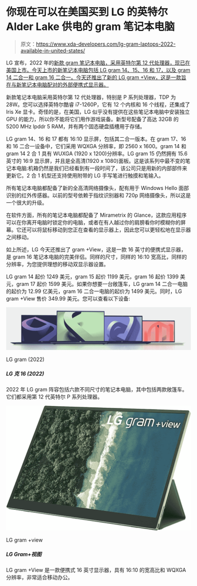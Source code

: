 # 你现在可以在美国买到 LG 的英特尔 Alder Lake 供电的 gram 笔记本电脑

> 原文：<https://www.xda-developers.com/lg-gram-laptops-2022-available-in-united-states/>

LG 宣布，2022 年的[新款 gram 笔记本电脑，采用英特尔第 12 代处理器，现已在美国上市。今天上市的新笔记本电脑包括 LG gram 14、15、16 和 17，以及 gram 14 二合一和 gram 16 二合一。今天还推出了新的 LG gram +View，这是一款旨在与新笔记本电脑配对的外部便携式显示器。](https://www.xda-developers.com/lg-gram-2022-lineup-12th-gen-intel-optional-gpu/)

新款笔记本电脑采用英特尔第 12 代处理器，特别是 P 系列处理器，TDP 为 28W。您可以选择英特尔酷睿 i7-1260P，它有 12 个内核和 16 个线程，还集成了 Iris Xe 显卡。奇怪的是，在美国，LG 似乎没有提供在这些笔记本电脑中安装独立 GPU 的能力，所以你不能将它们用作游戏装备。新型号配备了高达 32GB 的 5200 MHz lpddr 5 RAM，并有两个固态硬盘插槽用于存储。

LG gram 14、16 和 17 都有 16:10 显示屏，包括其二合一版本。在 gram 17、16 和 16 二合一设备中，它们采用 WQXGA 分辨率，即 2560 x 1600。gram 14 和 gram 14 2 合 1 具有 WUXGA (1920 x 1200)分辨率。LG gram 15 仍然拥有 15.6 英寸的 16:9 显示屏，并且是全高清(1920 x 1080)面板。这是该系列中最不变的笔记本电脑:机箱仍然是我们已经看到有一段时间了，该公司只是用新的内部部件来更新它。2 合 1 机型还支持使用附带的 LG 手写笔进行触摸和笔输入。

所有笔记本电脑都配备了新的全高清网络摄像头，配有用于 Windows Hello 面部识别的红外传感器。以前的型号依赖于指纹识别器和 720p 网络摄像头，所以这是一个很大的升级。

在软件方面，所有的笔记本电脑都配备了 Mirametrix 的 Glance，这款应用程序可以在你离开电脑时锁定你的电脑，或者在有人越过你的肩膀看你时模糊你的屏幕。它还可以将鼠标移动到您正在查看的显示器上，因此您可以更轻松地在显示器之间移动。

如上所述，LG 今天还推出了 gram +View，这是一款 16 英寸的便携式显示器，是 gram 16 笔记本电脑的完美伴侣。同样的尺寸，同样的 16:10 宽高比，同样的分辨率，为您提供理想的移动双显示器设置。

LG gram 14 起价 1249 美元，gram 15 起价 1199 美元，gram 16 起价 1399 美元，gram 17 起价 1599 美元。如果你想要一台敞篷车，LG gram 14 二合一电脑的起价为 12.99 亿美元，gram 16 二合一电脑的起价为 1499 美元。同时，LG gram +View 售价 349.99 美元。您可以查看以下设备:

 <picture>![The 2022 LG gram lineup includes six laptops in different sizes, including two convertibles. They're all powered by 12th-generation Intel P-series processors.](img/0fd7af297af93d32ea52c4638248d23a.png)</picture> 

LG gram (2022)

##### LG 克 16 (2022)

2022 年 LG gram 阵容包括六款不同尺寸的笔记本电脑，其中包括两款敞篷车。它们都采用第 12 代英特尔 P 系列处理器。

 <picture>![The LG gram +view is a great portable monitor that allows you to take your dual-monitor setup anywhere you go.](img/92f7ac6cc6e07d5e3037885d7acaa8ed.png)</picture> 

LG gram +view

##### LG Gram+视图

LG gram +View 是一款便携式 16 英寸显示器，具有 16:10 的宽高比和 WQXGA 分辨率，非常适合移动办公。